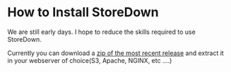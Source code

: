 # How to Install StoreDown

We are still early days. 
I hope to reduce the skills required to use StoreDown.

Currently you can download a [zip of the most recent release](https://github.com/FoxUSA/StoreDown/releases) and extract it in your webserver of choice(S3, Apache, NGINX, etc ....)